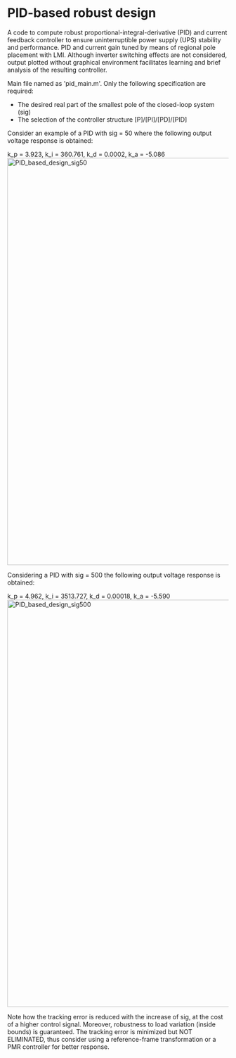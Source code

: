 # PID-based robust design

A code to compute robust proportional-integral-derivative (PID) and current feedback controller to ensure uninterruptible power supply (UPS) stability and performance. PID and current gain tuned by means of regional pole placement with LMI. Although inverter switching effects are not considered, output plotted without graphical environment facilitates learning and brief analysis of the resulting controller.

Main file named as 'pid\_main.m'. Only the following specification are required:
- The desired real part of the smallest pole of the closed-loop system (sig)
- The selection of the controller structure [P]/[PI]/[PD]/[PID]

Consider an example of a PID with sig = 50 where the following output voltage response is obtained:

k_p = 3.923, k_i = 360.761, k_d = 0.0002, k_a = -5.086
<img width="1920" height="926" alt="PID_based_design_sig50" src="https://github.com/user-attachments/assets/5e0f8cae-44d6-4d79-ab87-2650be514871" />

Considering a PID with sig = 500 the following output voltage response is obtained:

k_p = 4.962, k_i = 3513.727, k_d = 0.00018, k_a = -5.590
<img width="1920" height="926" alt="PID_based_design_sig500" src="https://github.com/user-attachments/assets/67a81cd1-77ab-4a5b-9afc-0fc2d3f4eb3e" />

Note how the tracking error is reduced with the increase of sig, at the cost of a higher control signal. Moreover, robustness to load variation (inside bounds) is guaranteed. The tracking error is minimized but NOT ELIMINATED, thus consider using a reference-frame transformation or a PMR controller for better response.

